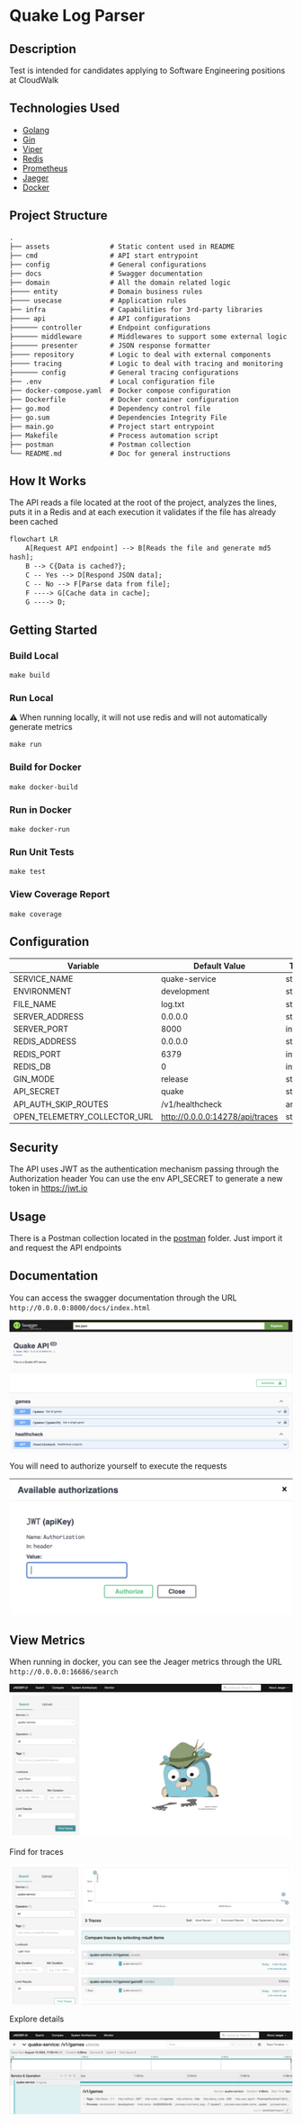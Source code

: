
# Quake Log Parser

  

## Description

 Test is intended for candidates applying to Software Engineering positions at CloudWalk

## Technologies Used

* [Golang](https://go.dev/)
* [Gin](https://github.com/gin-gonic/gin)
* [Viper](https://github.com/spf13/viper)
* [Redis](https://redis.io/)
* [Prometheus](https://prometheus.io/)
* [Jaeger](https://www.jaegertracing.io/)
* [Docker](https://www.docker.com/)

## Project Structure

```
.
├── assets               # Static content used in README
├── cmd                  # API start entrypoint
├── config               # General configurations
├── docs                 # Swagger documentation
├── domain               # All the domain related logic
├──── entity             # Domain business rules
├──── usecase            # Application rules
├── infra                # Capabilities for 3rd-party libraries
├──── api                # API configurations
├────── controller       # Endpoint configurations
├────── middleware       # Middlewares to support some external logic
├────── presenter        # JSON response formatter
├──── repository         # Logic to deal with external components
├──── tracing            # Logic to deal with tracing and monitoring
├────── config           # General tracing configurations
├── .env                 # Local configuration file
├── docker-compose.yaml  # Docker compose configuration
├── Dockerfile           # Docker container configuration
├── go.mod               # Dependency control file
├── go.sum               # Dependencies Integrity File
├── main.go              # Project start entrypoint
├── Makefile             # Process automation script
├── postman              # Postman collection
└── README.md            # Doc for general instructions
```

## How It Works

The API reads a file located at the root of the project, analyzes the lines, puts it in a Redis and at each execution it validates if the file has already been cached

```mermaid
flowchart LR
    A[Request API endpoint] --> B[Reads the file and generate md5 hash];
    B --> C{Data is cached?};
    C -- Yes --> D[Respond JSON data];
    C -- No --> F[Parse data from file];
    F ----> G[Cache data in cache];
    G ----> D;
```



## Getting Started

### Build Local

```
make build
```

### Run Local

:warning: When running locally, it will not use redis and will not automatically generate metrics

```
make run
```

### Build for Docker

```
make docker-build
```

### Run in Docker

```
make docker-run
```

### Run Unit Tests

```
make test
```

### View Coverage Report

```
make coverage
```

## Configuration

| Variable                     | Default Value                   | Type    |
| ---------------------------- | ------------------------------- | ------- |
| SERVICE_NAME                 | quake-service                   | string  |
| ENVIRONMENT                  | development                     | string  |
| FILE_NAME                    | log.txt                         | string  |
| SERVER_ADDRESS               | 0.0.0.0                         | string  |
| SERVER_PORT                  | 8000                            | integer |
| REDIS_ADDRESS                | 0.0.0.0                         | string  |
| REDIS_PORT                   | 6379                            | integer |
| REDIS_DB                     | 0                               | integer |
| GIN_MODE                     | release                         | string  |
| API_SECRET                   | quake                           | string  |
| API_AUTH_SKIP_ROUTES         | /v1/healthcheck                 | array   |
| OPEN_TELEMETRY_COLLECTOR_URL | http://0.0.0.0:14278/api/traces | string  |

## Security

The API uses JWT as the authentication mechanism passing through the Authorization header
You can use the env API_SECRET to generate a new token in https://jwt.io

## Usage

There is a Postman collection located in the [postman](./postman/) folder. Just import it and request the API endpoints

## Documentation

You can access the swagger documentation through the URL `http://0.0.0.0:8000/docs/index.html`

![Swagger](./assets/swagger.png)

You will need to authorize yourself to execute the requests

![Swagger Auth](./assets/swagger-auth.png)

## View Metrics

When running in docker, you can see the Jeager metrics through the URL `http://0.0.0.0:16686/search`

![Jaeger UI](./assets/jaeger-ui.png)

Find for traces

![Jaeger Traces](./assets/jaeger-traces.png)

Explore details

![Jaeger Trace Details](./assets/jaeger-trace-detail.png)